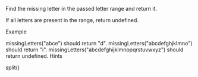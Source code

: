 Find the missing letter in the passed letter range and return it.

If all letters are present in the range, return undefined.

Example

missingLetters("abce") should return "d".
missingLetters("abcdefghjklmno") should return "i".
missingLetters("abcdefghijklmnopqrstuvwxyz") should return undefined.
Hints

split()
